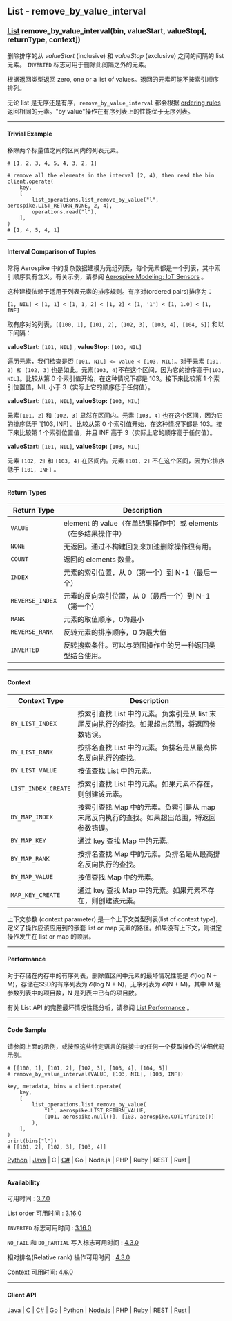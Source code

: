 ## List - remove_by_value_interval

### [List](https://docs.aerospike.com/docs/guide/cdt-list-ops.html) remove_by_value_interval(bin, valueStart, valueStop[, returnType, context])

删除排序的从 _valueStart_ (inclusive) 和 _valueStop_ (exclusive) 之间的间隔的 list 元素。 `INVERTED` 标志可用于删除此间隔之外的元素。

根据返回类型返回 zero, one or a list of values。返回的元素可能不按索引顺序排列。

无论 list 是无序还是有序，`remove_by_value_interval` 都会根据 [ordering rules](https://docs.aerospike.com/docs/guide/cdt-ordering.html) 返回相同的元素。"by value"操作在有序列表上的性能优于无序列表。

---

#### Trivial Example

移除两个标量值之间的区间内的列表元素。

```
# [1, 2, 3, 4, 5, 4, 3, 2, 1]

# remove all the elements in the interval [2, 4), then read the bin
client.operate(
    key,
    [
        list_operations.list_remove_by_value("l", aerospike.LIST_RETURN_NONE, 2, 4),
        operations.read("l"),
    ],
)
# [1, 4, 5, 4, 1]
```

---

#### Interval Comparison of Tuples

常将 Aerospike 中的复杂数据建模为元组列表，每个元素都是一个列表，其中索引顺序具有含义。有关示例，请参阅 [Aerospike Modeling: IoT Sensors](https://dev.to/aerospike/aerospike-modeling-iot-sensors-453a) 。

这种建模依赖于适用于列表元素的排序规则。有序对(ordered pairs)排序为：
```
[1, NIL] < [1, 1] < [1, 1, 2] < [1, 2] < [1, '1'] < [1, 1.0] < [1, INF]
```

取有序对的列表，`[[100, 1], [101, 2], [102, 3], [103, 4], [104, 5]]` 和以下间隔：

**valueStart:** `[101, NIL]` , **valueStop:** `[103, NIL]`

遍历元素，我们检查是否 `[101, NIL] <= value < [103, NIL]`。对于元素 `[101, 2] 和 [102, 3]` 也是如此。元素`[103, 4]`不在这个区间，因为它的排序高于`[103, NIL]`。比较从第 0 个索引值开始，在这种情况下都是 103。接下来比较第 1 个索引位置值，NIL 小于 3（实际上它的顺序低于任何值）。

**valueStart:** `[101, NIL]`, **valueStop:** `[103, NIL]`

元素`[101, 2]` 和 `[102, 3]` 显然在区间内。元素 `[103, 4]` 也在这个区间，因为它的排序低于 `[103, INF] 。比较从第 0 个索引值开始，在这种情况下都是 103。接下来比较第 1 个索引位置值，并且 INF 高于 3（实际上它的顺序高于任何值）。

**valueStart:** `[101, NIL]`, **valueStop:** `[103, NIL]`

元素 `[102, 2]` 和 `[103, 4]` 在区间内。元素 `[101, 2]` 不在这个区间，因为它排序低于 `[101, INF]` 。

---

#### Return Types

| Return Type | Description |
| --- | --- |
| `VALUE` | element 的 value（在单结果操作中）或 elements（在多结果操作中） |
| `NONE` | 无返回。通过不构建回复来加速删除操作很有用。 |
| `COUNT` | 返回的 elements 数量。 |
| `INDEX` | 元素的索引位置，从 0（第一个）到 N-1（最后一个） |
| `REVERSE_INDEX` | 元素的反向索引位置，从 0（最后一个）到 N-1（第一个） |
| `RANK` | 元素的取值顺序，0为最小 |
| `REVERSE_RANK` | 反转元素的排序顺序，0 为最大值 |
| `INVERTED` | 反转搜索条件。可以与范围操作中的另一种返回类型结合使用。 |

---

#### Context

| Context Type | Description |
| --- | --- |
| `BY_LIST_INDEX` | 按索引查找 List 中的元素。负索引是从 list 末尾反向执行的查找。如果超出范围，将返回参数错误。 |
| `BY_LIST_RANK` | 按排名查找 List 中的元素。负排名是从最高排名反向执行的查找。 | 
| `BY_LIST_VALUE` | 按值查找 List 中的元素。 |
| `LIST_INDEX_CREATE` | 按索引查找 List 中的元素。如果元素不存在，则创建该元素。 |
| `BY_MAP_INDEX` | 按索引查找 Map 中的元素。负索引是从 map 末尾反向执行的查找。如果超出范围，将返回参数错误。 |
| `BY_MAP_KEY` | 通过 key 查找 Map 中的元素。 |
| `BY_MAP_RANK` | 按排名查找 Map 中的元素。负排名是从最高排名反向执行的查找。 |
| `BY_MAP_VALUE` | 按值查找 Map 中的元素。 |
| `MAP_KEY_CREATE` | 通过 key 查找 Map 中的元素。如果元素不存在，则创建该元素。 |

上下文参数 (context parameter) 是一个上下文类型列表(list of context type)，定义了操作应该应用到的嵌套 list or map 元素的路径。如果没有上下文，则讲定操作发生在 list or map 的顶层。

---

#### Performance

对于存储在内存中的有序列表，删除值区间中元素的最坏情况性能是 𝓞(log N + M)，存储在SSD的有序列表为 𝓞(log N + N)，无序列表为 𝓞(N + M)，其中 M 是参数列表中的项目数，N 是列表中已有的项目数。

有关 List API 的完整最坏情况性能分析，请参阅 [List Performance](https://docs.aerospike.com/docs/guide/cdt-list-performance.html) 。

---

#### Code Sample

请参阅上面的示例，或按照这些特定语言的链接中的任何一个获取操作的详细代码示例。

```
# [[100, 1], [101, 2], [102, 3], [103, 4], [104, 5]]
# remove_by_value_interval(VALUE, [103, NIL], [103, INF])

key, metadata, bins = client.operate(
    key,
    [
        list_operations.list_remove_by_value(
            "l", aerospike.LIST_RETURN_VALUE,
            [101, aerospike.null()], [103, aerospike.CDTInfinite()]
        ),
    ],
)
print(bins["l"])
# [[101, 2], [102, 3], [103, 4]]
```

[Python](https://github.com/aerospike-examples/aerospike-operations-examples/blob/master/python/list/remove_by_value_interval.py) | [Java](https://github.com/aerospike/aerospike-client-java/blob/master/test/src/com/aerospike/test/sync/basic/TestOperateList.java) | C | [C#](https://github.com/aerospike/aerospike-client-csharp/blob/master/Framework/AerospikeTest/Sync/Basic/TestOperateList.cs) | Go | Node.js | PHP | Ruby | REST | Rust |

---

#### Availability

可用时间 : [3.7.0](https://www.aerospike.com/enterprise/download/server/notes.html#3.7.0.1)

List order 可用时间 : [3.16.0](https://www.aerospike.com/enterprise/download/server/notes.html#3.16.0.1)

`INVERTED` 标志可用时间 : [3.16.0](https://www.aerospike.com/enterprise/download/server/notes.html#3.16.0.1)

`NO_FAIL` 和 `DO_PARTIAL` 写入标志可用时间 : [4.3.0](https://www.aerospike.com/enterprise/download/server/notes.html#4.3.0.2)

相对排名(Relative rank) 操作可用时间 : [4.3.0](https://www.aerospike.com/enterprise/download/server/notes.html#4.3.0.2)

Context 可用时间: [4.6.0](https://www.aerospike.com/enterprise/download/server/notes.html#4.6.0.2)

---

#### Client API

[Java](https://www.aerospike.com/apidocs/java/com/aerospike/client/cdt/ListOperation.html#removeByValueRange-java.lang.String-com.aerospike.client.Value-com.aerospike.client.Value-int-com.aerospike.client.cdt.CTX...-) 
| [C](https://www.aerospike.com/apidocs/c/df/d6c/group__list__operations.html#ga9ad5acd8599e4a17de3cd83e7cef7204) 
| [C#](https://www.aerospike.com/apidocs/csharp/html/M_Aerospike_Client_ListOperation_RemoveByValueRange.htm) 
| [Go](https://godoc.org/github.com/aerospike/aerospike-client-go#ListRemoveByValueRangeOp) 
| [Python](https://aerospike-python-client.readthedocs.io/en/latest/aerospike_helpers.operations.html#aerospike_helpers.operations.list_operations.list_remove_by_value_range) 
| [Node.js](https://www.aerospike.com/apidocs/nodejs/module-aerospike_lists.html#.removeByValueRange__anchor) 
| PHP 
| [Ruby](https://www.rubydoc.info/gems/aerospike/Aerospike/CDT/ListOperation#remove_by_value_range-class_method) 
| REST 
| [Rust](https://docs.rs/aerospike/latest/aerospike/operations/lists/fn.remove_by_value_range.html) |